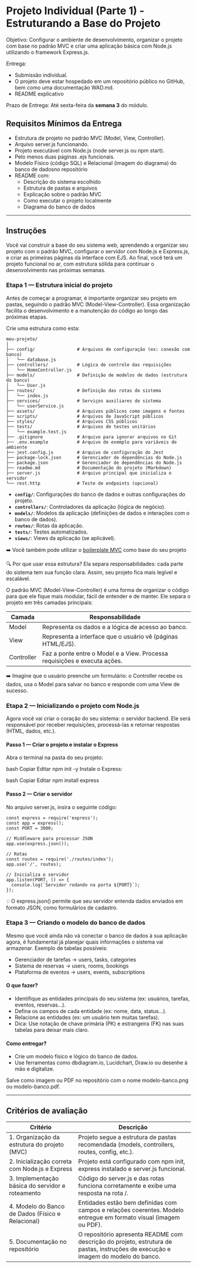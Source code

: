 
# Projeto Individual (Parte 1) - Estruturando a Base do Projeto

Objetivo:
Configurar o ambiente de desenvolvimento, organizar o projeto com base no padrão MVC e criar uma aplicação básica com Node.js utilizando o framework Express.js.

Entrega:
- Submissão individual.
- O projeto deve estar hospedado em um repositório público no GitHub, bem como uma documentação WAD.md.
- README explicativo

Prazo de Entrega:
Até sexta-feira da **semana 3** do módulo.

##  Requisitos Mínimos da Entrega
- Estrutura de projeto no padrão MVC (Model, View, Controller).
- Arquivo server.js funcionando.
- Projeto executável com Node.js (node server.js ou npm start).
- Pelo menos duas páginas .ejs funcionais.
- Modelo Físico (código SQL) e Relacional (imagem do diagrama) do banco de dadosno repositório
- README com:
    - Descrição do sistema escolhido
    - Estrutura de pastas e arquivos
    - Explicação sobre o padrão MVC
    - Como executar o projeto localmente
    - Diagrama do banco de dados


---

## Instruções

Você vai construir a base do seu sistema web, aprendendo a organizar seu projeto com o padrão MVC, configurar o servidor com Node.js e Express.js, e criar as primeiras páginas da interface com EJS. Ao final, você terá um projeto funcional no ar, com estrutura sólida para continuar o desenvolvimento nas próximas semanas.

### Etapa 1 — Estrutura inicial do projeto

Antes de começar a programar, é importante organizar seu projeto em pastas, seguindo o padrão MVC (Model-View-Controller). Essa organização facilita o desenvolvimento e a manutenção do código ao longo das próximas etapas.

Crie uma estrutura como esta:

```
meu-projeto/
│
├── config/                # Arquivos de configuração (ex: conexão com banco)
│   └── database.js
├── controllers/           # Lógica de controle das requisições
│   └── HomeController.js
├── models/                # Definição de modelos de dados (estrutura do banco)
│   └── User.js
├── routes/                # Definição das rotas do sistema
│   └── index.js
├── services/              # Serviços auxiliares do sistema
│   └── userService.js
├── assets/                # Arquivos públicos como imagens e fontes
├── scripts/               # Arquivos de JavaScript públicos
├── styles/                # Arquivos CSS públicos
├── tests/                 # Arquivos de testes unitários
│   └── example.test.js
├── .gitignore             # Arquivo para ignorar arquivos no Git
├── .env.example           # Arquivo de exemplo para variáveis de ambiente
├── jest.config.js         # Arquivo de configuração do Jest
├── package-lock.json      # Gerenciador de dependências do Node.js
├── package.json           # Gerenciador de dependências do Node.js
├── readme.md              # Documentação do projeto (Markdown)
├── server.js              # Arquivo principal que inicializa o servidor
└── rest.http              # Teste de endpoints (opcional)

```

* **`config/`**: Configurações do banco de dados e outras configurações do projeto.
* **`controllers/`**: Controladores da aplicação (lógica de negócio).
* **`models/`**: Modelos da aplicação (definições de dados e interações com o banco de dados).
* **`routes/`**: Rotas da aplicação.
* **`tests/`**: Testes automatizados.
* **`views/`**: Views da aplicação (se aplicável).

➡️  Você também pode utilizar o [boilerplate MVC](https://github.com/afonsobrandaointeli/mvc-boilerplate) como base do seu projeto

🔍 Por que usar essa estrutura? Ela separa responsabilidades: cada parte do sistema tem sua função clara. Assim, seu projeto fica mais legível e escalável.

O padrão MVC (Model-View-Controller) é uma forma de organizar o código para que ele fique mais modular, fácil de entender e de manter. Ele separa o projeto em três camadas principais:

|Camada | Responsabilidade|
| ------------- | ------------- |
|Model | Representa os dados e a lógica de acesso ao banco.|
|View | Representa a interface que o usuário vê (páginas HTML/EJS).|
|Controller | Faz a ponte entre o Model e a View. Processa requisições e executa ações.|


➡️ Imagine que o usuário preenche um formulário: o Controller recebe os dados, usa o Model para salvar no banco e responde com uma View de sucesso.



### Etapa 2 — Inicializando o projeto com Node.js
Agora você vai criar o coração do seu sistema: o servidor backend. Ele será responsável por receber requisições, processá-las e retornar respostas (HTML, dados, etc.).
#### Passo 1 — Criar o projeto e instalar o Express
Abra o terminal na pasta do seu projeto:

bash
Copiar
Editar
npm init -y
Instale o Express:

bash
Copiar
Editar
npm install express
#### Passo 2 — Criar o servidor
No arquivo server.js, insira o seguinte código:
```
const express = require('express');
const app = express();
const PORT = 3000;

// Middleware para processar JSON
app.use(express.json());

// Rotas
const routes = require('./routes/index');
app.use('/', routes);

// Inicializa o servidor
app.listen(PORT, () => {
  console.log(`Servidor rodando na porta ${PORT}`);
});
```
💡 O express.json() permite que seu servidor entenda dados enviados em formato JSON, como formulários de cadastro.

### Etapa 3 — Criando o modelo do banco de dados

Mesmo que você ainda não vá conectar o banco de dados à sua aplicação agora, é fundamental já planejar quais informações o sistema vai armazenar. Exemplo de tabelas possíveis:

- Gerenciador de tarefas → users, tasks, categories
- Sistema de reservas → users, rooms, bookings
- Plataforma de eventos → users, events, subscriptions

#### O que fazer?
- Identifique as entidades principais do seu sistema (ex: usuários, tarefas, eventos, reservas...).
- Defina os campos de cada entidade (ex: nome, data, status...).
- Relacione as entidades (ex: um usuário tem muitas tarefas).
- Dica: Use notação de chave primária (PK) e estrangeira (FK) nas suas tabelas para deixar mais claro.

#### Como entregar?
- Crie um modelo físico e lógico do banco de dados.
- Use ferramentas como dbdiagram.io, Lucidchart, Draw.io ou desenhe à mão e digitalize.

Salve como imagem ou PDF no repositório com o nome modelo-banco.png ou modelo-banco.pdf.

---

## Critérios de avaliação

| Critério | Descrição | 
| ------------- | ------------- |
| 1. Organização da estrutura do projeto (MVC) | Projeto segue a estrutura de pastas recomendada (models, controllers, routes, config, etc.). | 
| 2. Inicialização correta com Node.js e Express | Projeto está configurado com npm init, express instalado e server.js funcional. |
| 3. Implementação básica do servidor e roteamento | Código do server.js e das rotas funciona corretamente e exibe uma resposta na rota /. | 
| 4. Modelo do Banco de Dados (Físico e Relacional) | Entidades estão bem definidas com campos e relações coerentes. Modelo entregue em formato visual (imagem ou PDF). |
| 5. Documentação no repositório | O repositório apresenta README com descrição do projeto, estrutura de pastas, instruções de execução e imagem do modelo do banco. | 

